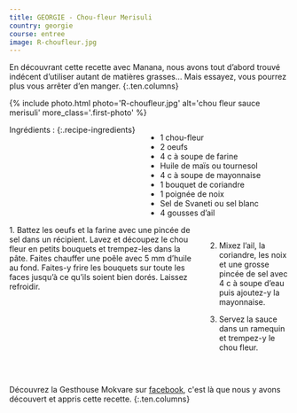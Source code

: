 ```yaml
---
title: GEORGIE - Chou-fleur Merisuli
country: georgie
course: entree
image: R-choufleur.jpg
---
```


En découvrant cette recette avec Manana, nous avons tout d’abord trouvé indécent d’utiliser autant de matières grasses… Mais essayez, vous pourrez plus vous arrêter d’en manger.
{:.ten.columns}

<!--fin extrait-->

{% include photo.html photo='R-choufleur.jpg' alt='chou fleur sauce merisuli' more_class='.first-photo' %}

<div class="four columns" markdown="1">
Ingrédients :
{:.recipe-ingredients}

- 1 chou-fleur
- 2 oeufs
- 4 c à soupe de farine
- Huile de maïs ou tournesol
- 4 c à soupe de mayonnaise
- 1 bouquet de coriandre
- 1 poignée de noix
- Sel de Svaneti ou sel blanc
- 4 gousses d’ail
</div>

<div class="ten columns" markdown="1">
1. Battez les oeufs et la farine avec une pincée de sel dans un récipient. Lavez et découpez le chou fleur en petits bouquets et trempez-les dans la pâte. Faites chauffer une poêle avec 5 mm d’huile au fond. Faites-y frire les bouquets sur toute les faces jusqu’à ce qu’ils soient bien dorés. Laissez refroidir.

2. Mixez l’ail, la coriandre, les noix et une grosse pincée de sel avec 4 c à soupe d’eau puis ajoutez-y la mayonnaise.

3. Servez la sauce dans un ramequin et trempez-y le chou fleur.
</div>

<div class="sixteen columns">
</div>

<div class="four columns">
&nbsp;
</div>

Découvrez la Gesthouse Mokvare sur [facebook](https://www.facebook.com/Mokvare/), c'est là que nous y avons découvert et appris cette recette.
{:.ten.columns}
